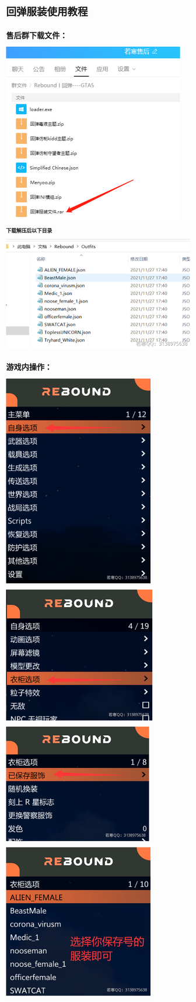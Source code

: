 # 回弹服装使用教程

## **售后群下载文件：**

****![](<../../.gitbook/assets/image (25) (1) (1) (1) (1) (1) (1).png>)****

**下载解压后以下目录**

****![](<../../.gitbook/assets/image (14) (1) (1) (1) (1).png>)****

## **游戏内操作：**

****![](<../../.gitbook/assets/image (44) (1) (1) (1) (1) (1).png>)****

****![](<../../.gitbook/assets/image (38) (1) (1) (1) (1) (1).png>)****

****![](<../../.gitbook/assets/image (41) (1) (1) (1) (1).png>)****

****![](<../../.gitbook/assets/image (3) (1).png>)****
